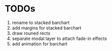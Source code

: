 # TODOs

1. rename to stacked barchart
2. add margins for stacked barchart
3. draw rouned rects
4. separate modal layer to attach fade-in effects
5. add animation for barchart
